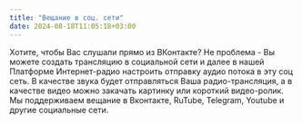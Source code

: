 ```yaml
---
title: "Вещание в соц. сети"
date: 2024-08-18T11:05:18+03:00
---
```


Хотите, чтобы Вас слушали прямо из ВКонтакте? Не проблема - Вы можете создать трансляцию в социальной сети и далее в нашей Платформе Интернет-радио настроить отправку аудио потока в эту соц сеть. В качестве звука будет отправляться Ваша радио-трансляция, а в качестве видео можно закачать картинку или короткий видео-ролик. Мы поддерживаем вещание в Вконтакте, RuTube, Telegram, Youtube и другие социальные сети.